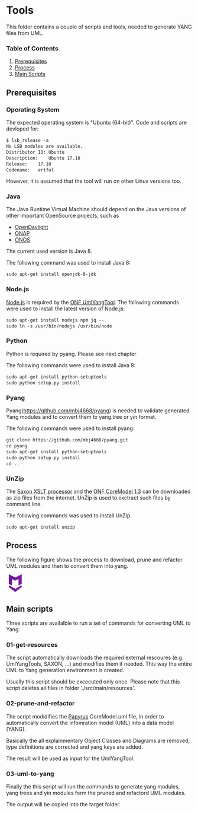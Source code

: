 # Tools
This folder contains a couple of scripts and tools, needed to generate YANG files from UML.

### Table of Contents
1. [Prerequisites](#prerequisites)
2. [Process](#process)
2. [Main Scripts](#main-scripts)

## Prerequisites

### Operating System

The expected operating system is "Ubuntu (64-bit)". Code and scripts are devloped for:

```
$ lsb_release -a
No LSB modules are available.
Distributor ID:	Ubuntu
Description:	Ubuntu 17.10
Release:	17.10
Codename:	artful
```

However, it is assumed that the tool will run on other Linux versions too.

### Java

The Java Runtime Virtual Machine should depend on the Java versions of other important OpenSource projects, such as
- [OpenDaylight](http://docs.opendaylight.org/en/stable-nitrogen/release-notes/index.html?highlight=Java)
- [ONAP](https://wiki.onap.org/display/DW/Setting+Up+Your+Development+Environment)
- [ONOS](https://wiki.onosproject.org/display/ONOS/Requirements)

The current used version is Java 8.

The following command was used to install Java 8:
```
sudo apt-get install openjdk-8-jdk
```

### Node.js

[Node.js](https://nodejs.org/en/) is required by the [ONF UmlYangTool](https://github.com/OpenNetworkingFoundation/EAGLE-Open-Model-Profile-and-Tools/tree/ToolChain/UmlYangTools).
The following commands were used to install the latest version of Node.js:
```
sudo apt-get install nodejs npm jq --
sudo ln -s /usr/bin/nodejs /usr/bin/node
```

### Python

Python is required by pyang. Please see next chapter

The following commands were used to install Java 8:
```
sudo apt-get install python-setuptools
sudo python setup.py install
```

### Pyang

Pyang(https://github.com/mbj4668/pyang) is needed to validate generated Yang modules and to convert them to yang.tree or yin format.

The following commands were used to install pyang:
```
git clone https://github.com/mbj4668/pyang.git
cd pyang
sudo apt-get install python-setuptools
sudo python setup.py install
cd ..
```

### UnZip

The [Saxon XSLT processor](http://saxon.sourceforge.net/) and the [ONF CoreModel 1.3](https://www.dropbox.com/sh/zns6hihpk2du7k4/AABAYA8ON1edlSAJ8jLBzoZEa/TR%20512%20v1.3/TR-512_v1._3_Publish.zip) can be downloaded as zip files from the internet.
UnZip is used to exctract such files by command line.

The following commands was used to install UnZip.
```
sudo apt-get install unzip
```

## Process

The following figure shows the process to download, prune and refactor UML modules and then to convert them into yang.

![Process](https://github.com/adam-p/markdown-here/raw/master/src/common/images/icon48.png "Process")


## Main scripts

Three scripts are availalble to run a set of commands for converting UML to Yang.

### 01-get-resources

The script automatically downloads the required external rescoures (e.g. UmlYangTools, SAXON, ...) and modifies them if needed. This way the entire UML to Yang generation environment is created. 

Usually this script should be excecuted only once. Please note that this script deletes all files in folder './src/main/resources'.

### 02-prune-and-refactor

The script modidifies the [Papyrus](https://www.eclipse.org/papyrus/) CoreModel.uml file, in order to automatically convert the infomration model (UML) into a data model (YANG).

Basically the all explainmentary Object Classes and Diagrams are removed, type definitions are corrected and yang keys are added.

The result will be used as input for the UmlYangTool.

### 03-uml-to-yang

Finally the this script will run the commands to generate yang modules, yang trees and yin modules form the pruned and refactord UML modules.

The output will be copied into the target folder.
